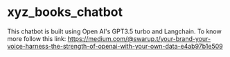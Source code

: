 # xyz_books_chatbot

This chatbot is built using Open AI's GPT3.5 turbo and Langchain. To know more follow this link: https://medium.com/@swarup.t/your-brand-your-voice-harness-the-strength-of-openai-with-your-own-data-e4ab97b1e509
